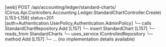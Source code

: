 [web] POST /api/accounting/ledger/standard-charts/  (Cirrus.Api.Controllers.Accounting.Ledger.StandardChartController.Create)  [L153–L158] status=201 [auth=Authentication.UserPolicy,Authentication.AdminPolicy]
  └─ calls StandardChartRepository.Add [L157]
  └─ insert StandardChart [L157]
    └─ reads_from StandardCharts
  └─ uses_service IControlledRepository<StandardChart>
    └─ method Add [L157]
      └─ ... (no implementation details available)

